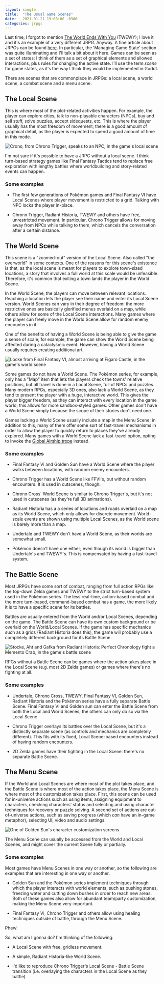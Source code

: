 ```yaml
---
layout: single
title:  "The Usual Game Scenes"
date:   2021-01-21 19:08:00 -0300
categories: jrpgs
---
```


Last time, I forgot to mention [The World Ends With
You](https://en.wikipedia.org/wiki/The_World_Ends_with_You) (TWEWY); I love it
and it's an example of a very different JRPG. Anyway. A fine article about
JRPGs can be found
[here](https://gamedevelopment.tutsplus.com/articles/how-to-build-a-jrpg-a-primer-for-game-developers--gamedev-6676).
 In particular, the 'Managing Game State' section was quite illuminating and
I'll talk a bit about it here. Games can be seen as a set of states: I think
of them as a set of graphical elements and allowed interactions, plus rules
for changing the active state. I'll use the term _scene_ for game states, as
it's the way I think they would be implemented in Godot. 

There are scenes that are commonplace in  JRPGs: a local scene, a world scene,
a combat scene and a menu scene.


## The Local Scene

This is where most of the plot-related activities happen. For example, the
player can explore cities, talk to non-playable characters (NPCs), buy and sell stuff, solve puzzles,
accept sidequests, etc. This is where the player usually has the most freedom
of movement; there is a good amount of graphical detail, as the player is
expected to spend a good amount of time in this mode.

![Crono, from Chrono Trigger, speaks to an NPC, in the game's local scene](/assets/img/CT_local.png
"Crono, from Chrono Trigger, speaks to an NPC, in the game's local scene")

I'm not sure if it's possible to have a JRPG without a local scene. I think
turn-based strategy games like Final Fantasy Tactics tend to replace free
exploration with lengthy battles where worldbuilding and story-related events
can happen.

### Some examples

- The first few generations of Pokémon games and Final Fantasy VI have Local
Scenes where player movement is  restricted to a grid. Talking with NPC locks
the player in-place.

- Chrono Trigger, Radiant Historia, TWEWY and others have free, unrestricted 
movement. In particular, Chrono Trigger allows for moving away from NPCs while
talking to them, which cancels the conversation after a certain distance.

## The World Scene

This scene is a "zoomed-out" version of the Local Scene. Also called "the
overworld" in some contexts. One of the reasons for this scene's existence is 
that, as the local scene is meant for players to explore town-sized locations,
a story that involves a full world at this scale would be unfeasible.
Therefore, it's common that exiting a town lands the player in the World Scene.

In the World Scene, the players can move between relevant locations. Reaching
a location lets the player see their name and enter its Local Scene version.
World Scenes can vary in their degree of freedom: the more restrictive ones
are basically glorified menus overlaid on a map, while others allow for some
of the Local Scene interactions. Many games where the player can freely move
in the World Scene allow for random enemy encounters in it. 

One of the benefits of having a World Scene is being able to give the game a
sense of scale; for example, the game can show the World Scene being affected
during a cataclysmic event. However, having a World Scene usually requires
creating additional art.

![Locke from Final Fantasy VI, almost arriving at Figaro Castle, in the game's world scene](/assets/img/FF6_world.png "Locke from Final Fantasy VI, almost arriving at Figaro Castle, in the game's world scene")

Some games do not have a World Scene. The Pokémon series, for example, only
has  a "Map" item that lets the players check the towns' relative positions,
but all travel is done in a Local Scene, full of NPCs and puzzles. Many modern
RPGs,  especially 3D ones, also lack a World Scene, as they tend to present
the player  with a huge, interactive world. This gives the player bigger
freedom, as they  can interact with every location in the game world; this
allows for more  sandbox-styled games. Other games don't have a World Scene
simply because the scope of their stories don't need one.

Games lacking a World Scene usually include a map in the Menu Scene; in 
addition to this, many of them offer some sort of fast-travel mechanisms in
order to allow the player to quickly return to places they've already 
explored. Many games with a World Scene lack a fast-travel option,
opting to invoke the [Global Airship
trope](https://tvtropes.org/pmwiki/pmwiki.php/Main/GlobalAirship) instead.

### Some examples

- Final Fantasy VI and Golden Sun have a World Scene where the player walks
between locations, with random enemy encounters.

- Chrono Trigger has a World Scene like FFVI's, but without random encounters.
It is used in cutscenes, though.

- Chrono Cross' World Scene is similar to Chrono Trigger's, but it's not used
in cutscenes (as they're full 3D animations).

- Radiant Historia has a a series of locations and roads overlaid on a map as
its World Scene, which only allows for discrete movement. World-scale events
are shown using multiple Local Scenes, as the World scene is barely more than
a map.

- Undertale and TWEWY don't have a World Scene, as their worlds are somewhat
small.
 
- Pokémon doesn't have one either; even though its world is bigger than 
Undertale's and TWEWY's. This is compensated by having a fast-travel system.

## The Battle Scene

Most JRPGs have some sort of combat, ranging from full action RPGs like the
top-down Zelda games and TWEWY to the strict turn-based system used in the
Pokémon series. The less real-time, action-based combat and the more
turn-based, command-based combat has a game, the more likely it is to have a
specific scene for its battles.

Battles are usually entered from the World and/or Local Scenes, depending on
the game. The Battle Scene can have its own custom background or be overlaid
on the World/Local Scenes. If the game has specific mechanics such as a
grids (Radiant Historia does this), the game will probably use a completely
different background for its Battle Scene.

![Stocke, Aht and Gafka from Radiant Historia: Perfect Chronology fight a Memento Crab, in the game's battle scene](/assets/img/RHPC_battle.png "Stocke, Aht and Gafka from Radiant Historia: Perfect Chronology fight a Memento Crab, in the game's battle scene")

RPGs without a Battle Scene can be games where the action takes place in the
Local Scene (e.g. most 2D Zelda games) or games where there's no fighting at
all.

### Some examples

- Undertale, Chrono Cross, TWEWY, Final Fantasy VI, Golden Sun, Radiant
Historia and the Pokémon series have a fully separate Battle Scene. Final
Fantasy VI and Golden sun can enter the Battle Scene from both the Local and
World Scenes; the others can only do so via the Local Scene
 
- Chrono Trigger overlays its battles over the Local Scene, but it's a
distinctly separate scene (as controls and mechanics are completely
different). This fits with its fixed, Local Scene-based encounters instead of
having random encounters.

- 2D Zelda games have their fighting in the Local Scene: there's no separate
Battle Scene.

## The Menu Scene

If the World and Local Scenes are where most of the plot takes place, and the Battle
Scene is where most of the action takes place, the Menu Scene is where most of
the customization takes place.  First, this scene can be used for in-universe
actions such as using items, assigning equipment to characters, checking
characters' status and selecting and using character techniques for recovery
or puzzle solving. A second set of actions are  out-of-universe actions, such
as saving progress (which _can_ have an in-game metaphor), selecting UI, video
and audio settings.

![One of Golden Sun's character customization screens](/assets/img/GS_menu.png "One of Golden Sun's character customization screens")

The Menu Scene can usually be accessed from the World and Local Scenes, and might 
cover the current Scene fully or partially.

### Some examples

Most games have Menu Scenes in one way or another, so the following are examples 
that are interesting in one way or another.

- Golden Sun and the Pokémon series implement techniques through which the 
player interacts with world elements, such as pushing stones, freezing water
and cutting down bushes in order to reach new areas. Both of these games also
allow for abundant team/party customization, making the Menu Scene very
important.
 
- Final Fantasy VI, Chrono Trigger and others allow using healing techniques 
outside of battle, through the Menu Scene.


Phew!

So, what am I gonna do? I'm thinking of the following:

- A Local Scene with free, gridless movement.

- A simple, Radiant Historia-like World Scene.

- I'd like to reproduce Chrono Trigger's Local Scene - Battle Scene transition
(i.e. overlaying the characters in the Local Scene as they battle)